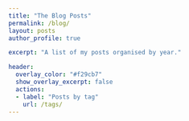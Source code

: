 ```yaml
---
title: "The Blog Posts"
permalink: /blog/
layout: posts
author_profile: true

excerpt: "A list of my posts organised by year."

header:
  overlay_color: "#f29cb7"
  show_overlay_excerpt: false
  actions:
  - label: "Posts by tag"
    url: /tags/
---
```

